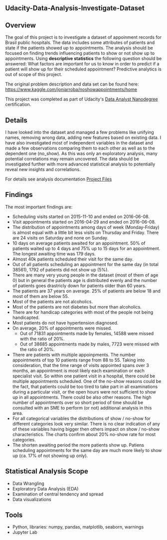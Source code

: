 
## Udacity-Data-Analysis-Investigate-Dataset

## Overview
The goal of this project is to investigate a dataset of appoinment records for Brasil public hospitals. The data includes some attributes of patients and state if the patients showed up to appointments. The analysis should be focused on finding trends influencing patients to show or not show up to appointments. Using **descriptive statistics** the following question should be answered: What factors are important for us to know in order to predict if a patient will show up for their scheduled appointment? Predictive analytics is out of scope of this project.

The original problem description and data set can be found here: https://www.kaggle.com/joniarroba/noshowappointments/home

This project was completed as part of Udacity's [Data Analyst Nanodegree](https://eu.udacity.com/course/data-analyst-nanodegree--nd002) certification.

## Details
I have looked into the dataset and managed a few problems like unifying names, removing wrong data, adding new features based on existing data. I have also investigated most of independent variables in the dataset and made a few observations comparing them to each other as well as to the dependent one (no_show). As this was only an exploratory analysis, many potential correlations may remain uncovered. The data should be investigated further with more advanced statistical analysis to potentially reveal new insights and correlations.

For details see analysis documentation [Project Files]( https://github.com/danielmuthama/Udacity-Data-Analysis-Investigate-Dataset-.git)

## Findings
The most important findings are:
- Scheduling visits started on 2015-11-10 and ended on 2016-06-08.
- Visit appointments started on 2016-04-29 and ended on 2016-06-08.
- The distribution of appointments among days of week (Monday-Friday) is almost equal with a little bit less visits on Thursday and Friday. There are 24 visits on Saturday and none on Sunday.
- 10 days on average patients awaited for an appointment. 50% of patients waited up to 4 days and 75% up to 15 days for an appointment. The longest awaiting time was 179 days.
- Almost 40k patients scheduled their visit for the same day.
- Out of all patients scheduling an appointment for the same day (in total 38561), 1792 of patients did not show up (5%).
- There are many very young people in the dataset (most of them of age 0) but in general the patients age is distributed evenly and the number of patients goes drastricly down for patients older than 60 years.
- The patients are 37 years on average. 25% of patients are below 18 and most of them are below 55.
- Most of the patients are not alcoholics.
- Most of the patients are not diabetes but more than alcoholics.
- There are for handicap categories with most of the people not being handicapted.
- Most patients do not have hypertension diagnosed.
- On average, 20% of appointments were missed.
  - Out of 71831 appointments made by females, 14588 were missed with the ratio of 20%.
  - Out of 38685 appointments made by males, 7723 were missed with the ratio of 20%.
- There are patients with multiple appoinpments. The number appointments of top 10 patients range from 88 to 55. Taking into consideration, that the time range of visits appointed spans over 3 months, an appointment is most likely each examination or each specialist visit. So within one patient visit in a hospital, there could be multiple appointments scheduled. One of the no-show reasons could be the fact, that patients could be too tired to take part in all examinations during a particular visit, or the open hours were not sufficient to show up in all appointments. There could be also other reasons. The high number of appointments over so short period of time should be consulted with an SME to perform (or not) additional analysis in this area.
- For all categorical variables the distributions of show / no-show for different categories look very similar. There is no clear indication of any of these variables having bigger then others impact on show / no-show characteristics. The charts confirm about 20% no-show rate for most categories.
- The shorten awaiting period the more patients show up. Patiens scheduling appointments for the same day are much more likely to show up (ca. 17% of not showing up only).

## Statistical Analysis Scope
- Data Wrangling
- Exploratory Data Analysis (EDA)
- Examination of central tendency and spread
- Data visualizations

## Tools
- Python, libraries: numpy, pandas, matplotlib, seaborn, warnings
- Jupyter Lab
